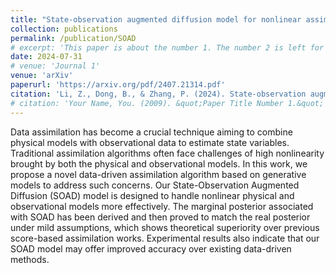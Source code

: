 ```yaml
---
title: "State-observation augmented diffusion model for nonlinear assimilation with unknown dynamics"
collection: publications
permalink: /publication/SOAD
# excerpt: 'This paper is about the number 1. The number 2 is left for future work.'
date: 2024-07-31
# venue: 'Journal 1'
venue: 'arXiv'
paperurl: 'https://arxiv.org/pdf/2407.21314.pdf'
citation: 'Li, Z., Dong, B., & Zhang, P. (2024). State-observation augmented diffusion model for nonlinear assimilation with unknown dynamics. arXiv preprint arXiv:2407.21314'
# citation: 'Your Name, You. (2009). &quot;Paper Title Number 1.&quot; <i>Journal 1</i>. 1(1).'
---
```


Data assimilation has become a crucial technique aiming to combine physical models with observational data to estimate state variables. Traditional assimilation algorithms often face challenges of high nonlinearity brought by both the physical and observational models. In this work, we propose a novel data-driven assimilation algorithm based on generative models to address such concerns. Our State-Observation Augmented Diffusion (SOAD) model is designed to handle nonlinear physical and observational models more effectively. The marginal posterior associated with SOAD has been derived and then proved to match the real posterior under mild assumptions, which shows theoretical superiority over previous score-based assimilation works. Experimental results also indicate that our SOAD model may offer improved accuracy over existing data-driven methods.
<!-- Recommended citation: Your Name, You. (2009). "Paper Title Number 1." <i>Journal 1</i>. 1(1). -->